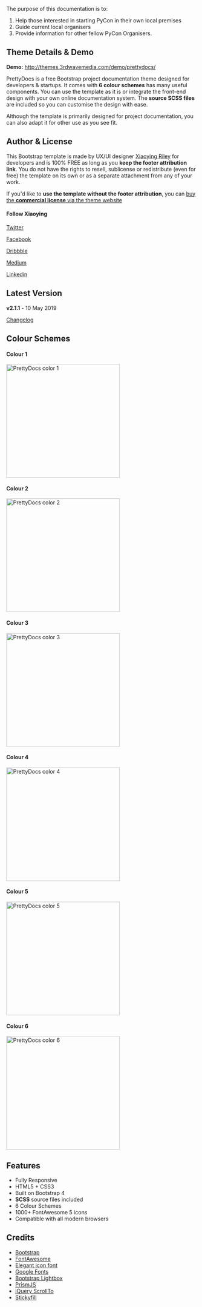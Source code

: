  
The purpose of this documentation is to:

1. Help those interested in starting PyCon in their own local premises
2. Guide current local organisers
3. Provide information for other fellow PyCon Organisers.


## Theme Details & Demo

**Demo:** http://themes.3rdwavemedia.com/demo/prettydocs/

PrettyDocs is a free Bootstrap project documentation theme designed for developers & startups. It comes with **6 colour schemes** has many useful components. You can use the template as it is or integrate the front-end design with your own online documentation system. The **source SCSS files** are included so you can customise the design with ease.

Although the template is primarily designed for project documentation, you can also adapt it for other use as you see fit.


## Author & License

This Bootstrap template is made by UX/UI designer [Xiaoying Riley](https://twitter.com/3rdwave_themes) for developers and is 100% FREE as long as you **keep the footer attribution link**. You do not have the rights to resell, sublicense or redistribute (even for free) the template on its own or as a separate attachment from any of your work.

If you'd like to **use the template without the footer attribution**, you can [buy the **commercial license** via the theme website](https://themes.3rdwavemedia.com/bootstrap-templates/startup/prettydocs-free-bootstrap-theme-for-developers-and-startups/)

#### Follow Xiaoying

[Twitter](https://twitter.com/3rdwave_themes)

[Facebook](https://www.facebook.com/3rdwavethemes/)

[Dribbble](https://dribbble.com/Xiaoying)

[Medium](https://medium.com/@3rdwave_themes)

[Linkedin](https://uk.linkedin.com/in/xiaoying)


## Latest Version
**v2.1.1** - 10 May 2019

[Changelog](https://themes.3rdwavemedia.com/bootstrap-templates/startup/prettydocs-free-bootstrap-theme-for-developers-and-startups/?target=changelog)

## Colour Schemes

#### Colour 1 
<img src="http://themes.3rdwavemedia.com/wp-content/uploads/2015/12/prettydocs-page-1.jpg" width="300" alt="PrettyDocs color 1" />

#### Colour 2 
<img src="http://themes.3rdwavemedia.com/wp-content/uploads/2015/12/prettydocs-page-2.jpg" width="300" alt="PrettyDocs color 2" />

#### Colour 3 
<img src="http://themes.3rdwavemedia.com/wp-content/uploads/2015/12/prettydocs-page-3.jpg" width="300" alt="PrettyDocs color 3" />

#### Colour 4
<img src="http://themes.3rdwavemedia.com/wp-content/uploads/2015/12/prettydocs-page-4.jpg" width="300" alt="PrettyDocs color 4" />

#### Colour 5 
<img src="http://themes.3rdwavemedia.com/wp-content/uploads/2015/12/prettydocs-page-5.jpg" width="300" alt="PrettyDocs color 5" />

#### Colour 6
<img src="http://themes.3rdwavemedia.com/wp-content/uploads/2015/12/prettydocs-page-6.jpg" width="300" alt="PrettyDocs color 6" />

## Features

-  Fully Responsive
-  HTML5 + CSS3
-  Built on Bootstrap 4
-  **SCSS** source files included
-  6 Colour Schemes
-  1000+ FontAwesome 5 icons
-  Compatible with all modern browsers

## Credits
- [Bootstrap](http://getbootstrap.com/)
- [FontAwesome](http://fortawesome.github.io/Font-Awesome/)
- [Elegant icon font](http://www.elegantthemes.com/blog/resources/elegant-icon-font)
- [Google Fonts](https://fonts.google.com/)
- [Bootstrap Lightbox](http://ashleydw.github.io/lightbox/)
- [PrismJS](http://prismjs.com/)
- [jQuery ScrollTo](http://flesler.blogspot.co.uk/2007/10/jqueryscrollto.html)
- [Stickyfill](https://github.com/wilddeer/stickyfill)
